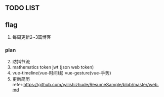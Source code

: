 ## TODO LIST

## flag
1. 每周更新2~3篇博客

### plan
2. 防抖节流
3. mathematics token jwt (json web token)
4. vue-timeline(vue-时间线) vue-gesture(vue-手势)
5. 更新简历 refer:https://github.com/yalishizhude/ResumeSample/blob/master/web.md 